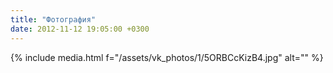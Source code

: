 ```yaml
---
title: "Фотография"
date: 2012-11-12 19:05:00 +0300
---
```



{% include media.html f="/assets/vk_photos/1/5ORBCcKizB4.jpg" alt="" %}
